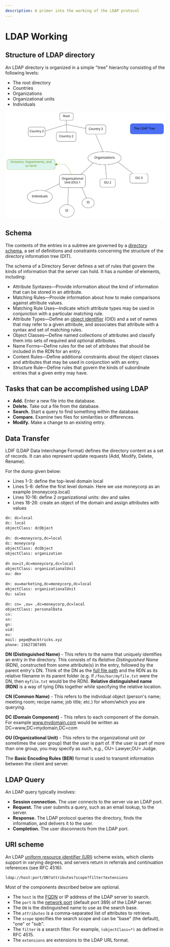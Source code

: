 ```yaml
---
description: A primer into the working of the LDAP protocol
---
```


# LDAP Working

## Structure of LDAP directory

An LDAP directory is organized in a simple "tree" hierarchy consisting of the following levels:

* The root directory
* Countries
* Organizations
* Organizational units
* Individuals

<img src="../../.gitbook/assets/file.excalidraw (5).svg" alt="The LDAP Tree" class="gitbook-drawing">

## Schema

The contents of the entries in a subtree are governed by a [directory schema](https://en.wikipedia.org/wiki/Logical\_schema), a set of definitions and constraints concerning the structure of the directory information tree (DIT).

The schema of a Directory Server defines a set of rules that govern the kinds of information that the server can hold. It has a number of elements, including:

* Attribute Syntaxes—Provide information about the kind of information that can be stored in an attribute.
* Matching Rules—Provide information about how to make comparisons against attribute values.
* Matching Rule Uses—Indicate which attribute types may be used in conjunction with a particular matching rule.
* Attribute Types—Define an [object identifier](https://en.wikipedia.org/wiki/Object\_identifier) (OID) and a set of names that may refer to a given attribute, and associates that attribute with a syntax and set of matching rules.
* Object Classes—Define named collections of attributes and classify them into sets of required and optional attributes.
* Name Forms—Define rules for the set of attributes that should be included in the RDN for an entry.
* Content Rules—Define additional constraints about the object classes and attributes that may be used in conjunction with an entry.
* Structure Rule—Define rules that govern the kinds of subordinate entries that a given entry may have.

## Tasks that can be accomplished using LDAP

* **Add.** Enter a new file into the database.&#x20;
* **Delete.** Take out a file from the database.&#x20;
* **Search.** Start a query to find something within the database.&#x20;
* **Compare.** Examine two files for similarities or differences.&#x20;
* **Modify.** Make a change to an existing entry.

## Data Transfer

LDIF (LDAP Data Interchange Format) defines the directory content as a set of records. It can also represent update requests (Add, Modify, Delete, Rename).

For the dump given below:

* Lines 1-3: define the top-level domain local
* Lines 5-8: define the first level domain. Here we use moneycorp as an example (moneycorp.local)
* Lines 10-16: define 2 organizational units: dev and sales
* Lines 18-26: create an object of the domain and assign attributes with values

```
dn: dc=local
dc: local
objectClass: dcObject

dn: dc=moneycorp,dc=local
dc: moneycorp
objectClass: dcObject
objectClass: organization

dn ou=it,dc=moneycorp,dc=local
objectClass: organizationalUnit
ou: dev

dn: ou=marketing,dc=moneycorp,dc=local
objectClass: organizationalUnit
Ou: sales

dn: cn= ,ou= ,dc=moneycorp,dc=local
objectClass: personalData
cn:
sn:
gn:
uid:
ou:
mail: pepe@hacktricks.xyz
phone: 23627387495
```

**DN (Distinguished Name)** - This refers to the name that uniquely identifies an entry in the directory.  This consists of its _Relative Distinguished Name_ (RDN), constructed from some attribute(s) in the entry, followed by the parent entry's DN. Think of the DN as the [full file path](https://en.wikipedia.org/wiki/Full\_path) and the RDN as its relative filename in its parent folder (e.g. if `/foo/bar/myfile.txt` were the DN, then `myfile.txt` would be the RDN). **Relative distinguished name (RDN)** is a way of tying DNs together while specifying the relative location.

**CN (Common Name)** -  This refers to the individual object (person's name; meeting room; recipe name; job title; etc.) for whom/which you are querying.

**DC (Domain Component)** - This refers to each component of the domain. For example www.mydomain.com would be written as DC=www,DC=mydomain,DC=com&#x20;

**OU (Organizational Unit)** - This refers to the organizational unit (or sometimes the user group) that the user is part of. If the user is part of more than one group, you may specify as such, e.g., OU= Lawyer,OU= Judge.

The **Basic Encoding Rules (BER)** format is used to transmit information between the client and server.

## LDAP Query

An LDAP query typically involves:

* **Session connection.** The user connects to the server via an LDAP port.&#x20;
* **Request.** The user submits a query, such as an email lookup, to the server.&#x20;
* **Response.** The LDAP protocol queries the directory, finds the information, and delivers it to the user.&#x20;
* **Completion.** The user disconnects from the LDAP port.

## URI scheme

An LDAP [uniform resource identifier (URI)](https://en.wikipedia.org/wiki/Uniform\_resource\_identifier) scheme exists, which clients support in varying degrees, and servers return in referrals and continuation references (see RFC 4516):

```
ldap://host:port/DN?attributes?scope?filter?extensions
```

Most of the components described below are optional.

* The `host` is the [FQDN](https://en.wikipedia.org/wiki/Fully\_qualified\_domain\_name) or IP address of the LDAP server to search.
* The `port` is the [network port](https://en.wikipedia.org/wiki/Network\_port) (default port 389) of the LDAP server.
* The `DN` is the distinguished name to use as the search base.
* The _`attributes`_ is a comma-separated list of attributes to retrieve.
* The `scope` specifies the search scope and can be "base" (the default), "one" or "sub".
* The `filter` is a search filter. For example, `(objectClass=*)` as defined in RFC 4515.
* The `extensions` are extensions to the LDAP URL format.



